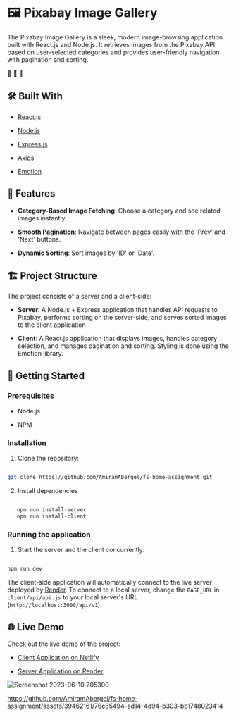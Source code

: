 # 🖼️ Pixabay Image Gallery

The Pixabay Image Gallery is a sleek, modern image-browsing application built with React.js and Node.js. It retrieves images from the Pixabay API based on user-selected categories and provides user-friendly navigation with pagination and sorting.

🎨 🎨 🎨

## 🛠️ Built With

- [React.js](https://reactjs.org/)

- [Node.js](https://nodejs.org/)

- [Express.js](https://expressjs.com/)

- [Axios](https://axios-http.com/)

- [Emotion](https://emotion.sh/)

## 🌟 Features

- **Category-Based Image Fetching**: Choose a category and see related images instantly.

- **Smooth Pagination**: Navigate between pages easily with the 'Prev' and 'Next' buttons.

- **Dynamic Sorting**: Sort images by 'ID' or 'Date'.


## 🏗️ Project Structure

The project consists of a server and a client-side:

- **Server**: A Node.js + Express application that handles API requests to Pixabay, performs sorting on the server-side, and serves sorted images to the client application

- **Client**: A React.js application that displays images, handles category selection, and manages pagination and sorting. Styling is done using the Emotion library.

## 🚀 Getting Started

### Prerequisites

- Node.js

- NPM

### Installation

1. Clone the repository:

```bash

git clone https://github.com/AmiramAbergel/fs-home-assignment.git

```

2. Install dependencies

```bash

   npm run install-server
   npm run install-client

```

### Running the application

1. Start the server and the client concurrently:

```bash

npm run dev

```

The client-side application will automatically connect to the live server deployed by [Render](https://fs-home-assignment.onrender.com). To connect to a local server, change the `BASE_URL` in `client/api/api.js` to your local server's URL (`http://localhost:3000/api/v1`).

## 🌐 Live Demo

Check out the live demo of the project:

- [Client Application on Netlify](https://main--flourishing-zuccutto-d4df02.netlify.app/)

- [Server Application on Render](https://fs-home-assignment.onrender.com)

![Screenshot 2023-06-10 205300](https://github.com/AmiramAbergel/fs-home-assignment/assets/39462161/7c7e5666-3493-4e17-92ea-29b76eea631d)



https://github.com/AmiramAbergel/fs-home-assignment/assets/39462161/76c65494-ad14-4d94-b303-bb1748023414



